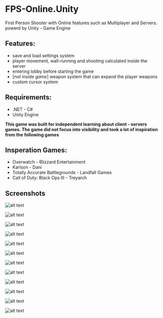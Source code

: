 # FPS-Online.Unity
First Person Shooter with Online features such as Multiplayer and Servers. powerd by Unity - Game Engine

## Features:
* save and load settings system
* player movement, wall-running and shooting calculated inside the server
* entering lobby before starting the game
* [*not inside game*] weapon system that can expand the player weapons
* custom cursor system

## Requirements:
* .NET - C#
* Unity Engine

**This game was built for independent learning about client - servers games. The game did not focus into visibility and took a lot of inspiration from the following games**

## Insperation Games:
* Overwatch - Blizzard Entertainment
* Karlson - Dani
* Totally Accurate Battlegrounds - Landfall Games
* Call of Duty: Black Ops III - Treyarch

## Screenshots
![alt text](https://media.discordapp.net/attachments/1005211638191890532/1005213220740542494/unknown.png?width=1200&height=676)

![alt text](https://media.discordapp.net/attachments/1005211638191890532/1005213259667869837/unknown.png?width=1203&height=676)

![alt text](https://media.discordapp.net/attachments/1005211638191890532/1005213286633066676/unknown.png?width=1201&height=676)

![alt text](https://media.discordapp.net/attachments/1005211638191890532/1005213328555135026/unknown.png?width=1217&height=676)

![alt text](https://media.discordapp.net/attachments/1005211638191890532/1005213403549282414/unknown.png?width=1188&height=676)

![alt text](https://media.discordapp.net/attachments/1005211638191890532/1005213442753429645/unknown.png?width=1203&height=676)

![alt text](https://media.discordapp.net/attachments/1005211638191890532/1005213476081369168/unknown.png?width=1195&height=675)

![alt text](https://media.discordapp.net/attachments/1005211638191890532/1005213586148311091/unknown.png?width=1195&height=676)

![alt text](https://media.discordapp.net/attachments/1005211638191890532/1005213662476243074/unknown.png?width=1197&height=675)

![alt text](https://media.discordapp.net/attachments/1005211638191890532/1005214750948479047/unknown.png?width=1308&height=675)

![alt text](https://cdn.discordapp.com/attachments/1005211638191890532/1005215046252630097/unknown.png)

![alt text](https://cdn.discordapp.com/attachments/1005211638191890532/1005214968561537174/unknown.png)